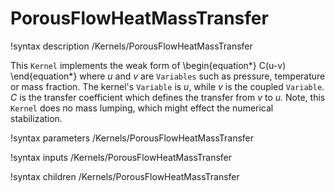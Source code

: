 # PorousFlowHeatMassTransfer

!syntax description /Kernels/PorousFlowHeatMassTransfer

This `Kernel` implements the weak form of
\begin{equation*}
  C(u-v)
\end{equation*}
where $u$ and $v$ are `Variables` such as pressure, temperature or mass fraction. The kernel's `Variable` is $u$, while $v$ is the coupled `Variable`. $C$ is the transfer coefficient which defines the transfer from $v$ to $u$. Note, this `Kernel` does no mass lumping, which might effect the numerical stabilization.

!syntax parameters /Kernels/PorousFlowHeatMassTransfer

!syntax inputs /Kernels/PorousFlowHeatMassTransfer

!syntax children /Kernels/PorousFlowHeatMassTransfer
